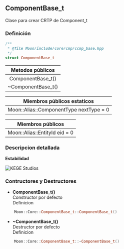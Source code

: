 ## **ComponentBase_t**

Clase para crear CRTP de Component_t

### Definición
``` C++
/**
 * @file Moon/include/core/cmp/ccmp_base.hpp
 */
struct ComponentBase_t
```

| **Metodos públicos** |
|:--------------------:|
| ComponentBase_t()    |
| ~ComponentBase_t()   |

| **Miembros públicos estaticos**         |
|:---------------------------------------:|
| Moon::Alias::ComponentType nextType = 0 |

| **Miembros públicos**         |
|:-----------------------------:|
| Moon::Alias::EntityId eid = 0 |

### **Descripcion detallada**

**Estabilidad**

![KEGE Studios](https://raw.githubusercontent.com/reitmas32/Moon/master/assets/stability/stability_2.png)

### Contructores y Destructores

- **ComponentBase_t()**<br>
  Constructor por defecto<br>
  Definicion
```C++
    Moon::Core::ComponentBase_t::ComponentBase_t()
```

- **~ComponentBase_t()**<br>
  Destructor por defecto<br>
  Definicion
```C++
    Moon::Core::ComponentBase_t::~ComponentBase_t()
```